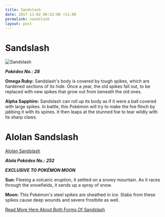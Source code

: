```yaml
---
title: Sandslash
date: 2017-11-02 06:52:00 +11:00
permalink: sandslash
layout: post
---
```


# Sandslash

![Sandslash](https://assets.pokemon.com/assets/cms2/img/pokedex/full/028.png)

**_Pokédex No.: 28_**

**Omega Ruby:** Sandslash's body is covered by tough spikes, which are hardened sections of its hide. Once a year, the old spikes fall out, to be replaced with new spikes that grow out from beneath the old ones.

**Alpha Sapphire:** Sandslash can roll up its body as if it were a ball covered with large spikes. In battle, this Pokémon will try to make the foe flinch by jabbing it with its spines. It then leaps at the stunned foe to tear wildly with its sharp claws.

# Alolan Sandslash

[Alolan Sandslash](https://assets.pokemon.com/assets/cms2/img/pokedex/full/028_f2.png)

**_Alola Pokédex No.: 252_**

**_EXCLUSIVE TO POKÉMON MOON_**

**Sun:** Fleeing a volcanic eruption, it settled on a snowy mountain. As it races through the snowfields, it sends up a spray of snow.

**Moon:** This Pokémon's steel spikes are sheathed in ice. Stabs from these spikes cause deep wounds and severe frostbite as well.

[Read More Here About Both Forms Of Sandslash](https://www.pokemon.com/au/pokedex/sandslash)